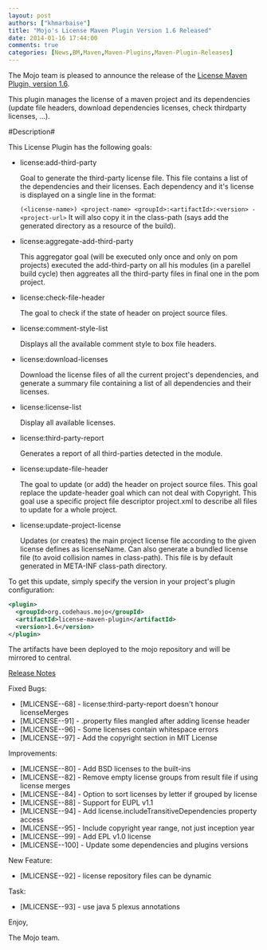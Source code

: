 ```yaml
---
layout: post
authors: ["khmarbaise"]
title: "Mojo's License Maven Plugin Version 1.6 Released"
date: 2014-01-16 17:44:00
comments: true
categories: [News,BM,Maven,Maven-Plugins,Maven-Plugin-Releases]
---
```

The Mojo team is pleased to announce the release of the 
[License Maven Plugin, version 1.6](http://mojo.codehaus.org/license-maven-plugin). 

This plugin manages the license of a maven project and its dependencies
(update file headers, download dependencies licenses, check thirdparty
licenses, ...).

#Description#

This License Plugin has the following goals:

* license:add-third-party

  Goal to generate the third-party license file. This file contains a list of
  the dependencies and their licenses. Each dependency and it's license is
  displayed on a single line in the format:
  
  `(<license-name>) <project-name> <groupId>:<artifactId>:<version> - <project-url>`
  It will also copy it in the class-path (says add the generated directory as a
  resource of the build).

* license:aggregate-add-third-party

  This aggregator goal (will be executed only once and only on pom projects)
  executed the add-third-party on all his modules (in a parellel build cycle)
  then aggreates all the third-party files in final one in the pom project.

* license:check-file-header

  The goal to check if the state of header on project source files.

* license:comment-style-list

  Displays all the available comment style to box file headers.

* license:download-licenses

  Download the license files of all the current project's dependencies, and
  generate a summary file containing a list of all dependencies and their
  licenses.

* license:license-list

  Display all available licenses.

* license:third-party-report

  Generates a report of all third-parties detected in the module.

* license:update-file-header

  The goal to update (or add) the header on project source files. This goal
  replace the update-header goal which can not deal with Copyright. This goal
  use a specific project file descriptor project.xml to describe all files to
  update for a whole project.

* license:update-project-license

  Updates (or creates) the main project license file according to the given
  license defines as licenseName. Can also generate a bundled license file (to
  avoid collision names in class-path). This file is by default generated in
  META-INF class-path directory.

To get this update, simply specify the version in your project's plugin
configuration: 

``` xml
<plugin>
  <groupId>org.codehaus.mojo</groupId>
  <artifactId>license-maven-plugin</artifactId>
  <version>1.6</version>
</plugin>
```


The artifacts have been deployed to the mojo repository and will be
mirrored to central.

<!-- more -->

[Release Notes](https://jira.codehaus.org/secure/ReleaseNote.jspa?projectId=12330&version=19576)

Fixed Bugs:

 * [MLICENSE--68] - license:third-party-report doesn't honour licenseMerges
 * [MLICENSE--91] - .property files mangled after adding license header
 * [MLICENSE--96] - Some licenses contain whitespace errors
 * [MLICENSE--97] - Add the copyright section in MIT License

Improvements:

 * [MLICENSE--80] - Add BSD licenses to the built-ins
 * [MLICENSE--82] - Remove empty license groups from result file if using license merges
 * [MLICENSE--84] - Option to sort licenses by letter if grouped by license
 * [MLICENSE--88] - Support for EUPL v1.1
 * [MLICENSE--94] - Add license.includeTransitiveDependencies property access
 * [MLICENSE--95] - Include copyright year range, not just inception year
 * [MLICENSE--99] - Add  EPL v1.0 license
 * [MLICENSE--100] - Update some dependencies and plugins versions

New Feature:

 * [MLICENSE--92] - license repository files can be dynamic

Task:

 * [MLICENSE--93] - use java 5 plexus annotations

Enjoy,

The Mojo team.

